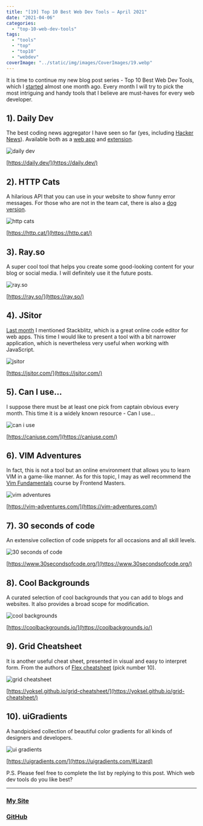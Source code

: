 ```yaml
---
title: "[19] Top 10 Best Web Dev Tools – April 2021"
date: "2021-04-06"
categories:
  - "top-10-web-dev-tools"
tags:
  - "tools"
  - "top"
  - "top10"
  - "webdev"
coverImage: "../static/img/images/CoverImages/19.webp"
---
```


It is time to continue my new blog post series - Top 10 Best Web Dev Tools, which I [started](https://www.create-react-app.com/posts/2021-03-08-18-top-10-web-dev-tools-03-2021/) almost one month ago. Every month I will try to pick the most intriguing and handy tools that I believe are must-haves for every web developer.

## 1). Daily Dev

The best coding news aggregator I have seen so far (yes, including [Hacker News](https://www.create-react-app.com/posts/2020-12-05-15-best-developer-resources-in-2020/)). Available both as a [web app](https://app.daily.dev/) and [extension](https://r.daily.dev/chrome).

![daily dev](https://reverent-carson-67c52e.netlify.app/static/img/images/19/Screenshot-2021-04-06-at-16.30.36.png)

[https://daily.dev/](https://daily.dev/)

## 2). HTTP Cats

A hilarious API that you can use in your website to show funny error messages. For those who are not in the team cat, there is also a [dog version](https://httpstatusdogs.com/).

![http cats](https://reverent-carson-67c52e.netlify.app/static/img/images/19/Screenshot-2021-04-06-at-16.27.26.png)

[https://http.cat/](https://http.cat/)

## 3). Ray.so

A super cool tool that helps you create some good-looking content for your blog or social media. I will definitely use it the future posts.

![ray.so](https://reverent-carson-67c52e.netlify.app/static/img/images/19/Screenshot-2021-04-06-at-16.28.20.png)

[https://ray.so/](https://ray.so/)

## 4). JSitor

[Last month](https://www.create-react-app.com/posts/2021-03-08-18-top-10-web-dev-tools-03-2021/) I mentioned Stackblitz, which is a great online code editor for web apps. This time I would like to present a tool with a bit narrower application, which is nevertheless very useful when working with JavaScript.

![jsitor](https://reverent-carson-67c52e.netlify.app/static/img/images/19/Screenshot-2021-04-06-at-16.29.28.png)

[https://jsitor.com/](https://jsitor.com/)

## 5). Can I use...

I suppose there must be at least one pick from captain obvious every month. This time it is a widely known resource - Can I use...

![can i use](https://reverent-carson-67c52e.netlify.app/static/img/images/19/Screenshot-2021-04-06-at-16.30.23.png)

[https://caniuse.com/](https://caniuse.com/)

## 6). VIM Adventures

In fact, this is not a tool but an online environment that allows you to learn VIM in a game-like manner. As for this topic, I may as well recommend the [Vim Fundamentals](https://frontendmasters.com/workshops/vim-fundamentals/) course by Frontend Masters.

![vim adventures](https://reverent-carson-67c52e.netlify.app/static/img/images/19/Screenshot-2021-04-06-at-16.29.00.png)

[https://vim-adventures.com/](https://vim-adventures.com/)

## 7). 30 seconds of code

An extensive collection of code snippets for all occasions and all skill levels.

![30 seconds of code](https://reverent-carson-67c52e.netlify.app/static/img/images/19/Screenshot-2021-04-06-at-16.20.02.png)

[https://www.30secondsofcode.org/](https://www.30secondsofcode.org/)

## 8). Cool Backgrounds

A curated selection of cool backgrounds that you can add to blogs and websites. It also provides a broad scope for modification.

![cool backgrounds](https://reverent-carson-67c52e.netlify.app/static/img/images/19/Screenshot-2021-04-06-at-16.26.57.png)

[https://coolbackgrounds.io/](https://coolbackgrounds.io/)

## 9). Grid Cheatsheet

It is another useful cheat sheet, presented in visual and easy to interpret form. From the authors of [Flex cheatsheet](https://www.create-react-app.com/posts/2021-03-08-18-top-10-web-dev-tools-03-2021/) (pick number 10).

![grid cheatsheet](https://reverent-carson-67c52e.netlify.app/static/img/images/19/Screenshot-2021-04-06-at-16.31.41.png)

[https://yoksel.github.io/grid-cheatsheet/](https://yoksel.github.io/grid-cheatsheet/)

## 10). uiGradients

A handpicked collection of beautiful color gradients for all kinds of designers and developers.

![ui gradients](https://reverent-carson-67c52e.netlify.app/static/img/images/19/IMG_0180.jpg)

[https://uigradients.com/](https://uigradients.com/#Lizard)

P.S. Please feel free to complete the list by replying to this post. Which web dev tools do you like best?

---

### [My Site](https://villivald.com/)

### [GitHub](https://github.com/villivald)
